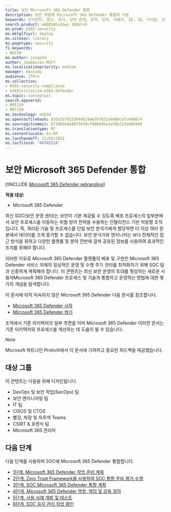 ```yaml
---
title: 보안 Microsoft 365 Defender 통합
description: 보안 작업에 Microsoft 365 Defender 통합의 기본
keywords: 인시던트, 경고, 조사, 상관 관계, 공격, 장치, 사용자, ID, ID, 사서함, 전자 메일, 365, microsoft, m365, 인시던트 대응, 사이버 공격, 보안 작업, soc
search.product: eADQiWindows 10XVcnh
ms.prod: m365-security
ms.mktglfcycl: deploy
ms.sitesec: library
ms.pagetype: security
f1.keywords:
- NOCSH
ms.author: josephd
author: JoeDavies-MSFT
ms.localizationpriority: medium
manager: dansimp
audience: ITPro
ms.collection:
- M365-security-compliance
- m365initiative-m365-defender
ms.topic: conceptual
search.appverid:
- MOE150
- MET150
ms.technology: m365d
ms.openlocfilehash: 63da2b70153644b19a676f022ae800cafc4998c4
ms.sourcegitcommit: bf3965b46487f6f8cf900dd9a3af8b213a405989
ms.translationtype: MT
ms.contentlocale: ko-KR
ms.lasthandoff: 11/03/2021
ms.locfileid: "60702518"
---
```

# <a name="integrating-microsoft-365-defender-into-your-security-operations"></a>보안 Microsoft 365 Defender 통합

[!INCLUDE [Microsoft 365 Defender rebranding](../includes/microsoft-defender.md)]

**적용 대상:**
- Microsoft 365 Defender

최신 SOC(보안 운영 센터)는 보안이 기본 제공될 수 있도록 배포 프로세스의 앞부분에서 보안 프로세스를 이동하는 위협 방어 전략을 수용하는 인텔리전스 기반 적응형 조직입니다. 즉, 격리된 기술 및 프로세스를 단일 보안 분석가에게 할당하면 더 이상 여러 원본에서 데이터를 크게 증가할 수 없습니다. 보안 분석가와 엔지니어는 보다 전체적인 접근 방식을 취하고 다양한 플랫폼 및 분야 전반에 걸쳐 공유된 정보를 사용하여 효과적인 조치를 취해야 합니다.

이러한 이유로 Microsoft 365 Defender 플랫폼의 배포 및 구현은 Microsoft 365 Defender 서비스 자체의 일상적인 운영 및 수명 주기 관리를 최적화하기 위해 SOC 팀과 신중하게 계획해야 합니다. 이 콘텐츠는 최신 보안 운영의 토대를 형성하는 새로운 사용자Microsoft 365 Defender 프로세스 및 기술과 통합하고 운영하는 방법에 대한 몇 가지 개념을 탐색합니다.

이 문서에 아직 익숙하지 않은 Microsoft 365 Defender 다음 문서를 참조합니다.

- [Microsoft 365 Defender 시작](get-started.md)
- [Microsoft 365 Defender 켜기](m365d-enable.md)

조직에서 기존 아키텍처의 일부 측면을 이미 Microsoft 365 Defender 이러한 문서는 기존 아키텍처와 프로세스를 개선하는 데 도움이 될 수 있습니다.

>[!Note]
>Microsoft 파트너인 Protiviti에서 이 문서에 기여하고 중요한 피드백을 제공했습니다.
>

## <a name="target-audience"></a>대상 그룹

이 콘텐츠는 다음을 위해 디자인됩니다.

- DevOps 및 보안 작업(SecOps) 팀
- 보안 엔지니어링 팀
- IT 팀
- CISOS 및 CTOS
- 빨강, 파랑 및 자주색 Teams
- CSIRT & 포렌식 팀
- Microsoft 365 관리자

## <a name="next-steps"></a>다음 단계

다음 단계를 사용하여 SOC에 Microsoft 365 Defender 통합합니다.

- [1단계. Microsoft 365 Defender 작업 준비 계획](integrate-microsoft-365-defender-secops-plan.md)
- [2단계. Zero Trust Framework를 사용하여 SOC 통합 준비 평가 수행](integrate-microsoft-365-defender-secops-readiness.md)
- [3단계. SOC Microsoft 365 Defender 통합 계획](integrate-microsoft-365-defender-secops-services.md)
- [4단계. Microsoft 365 Defender 역할, 책임 및 감독 정의](integrate-microsoft-365-defender-secops-roles.md)
- [5단계. 사용 사례 개발 및 테스트](integrate-microsoft-365-defender-secops-use-cases.md)
- [6단계. SOC 유지 관리 작업 확인](integrate-microsoft-365-defender-secops-tasks.md)



